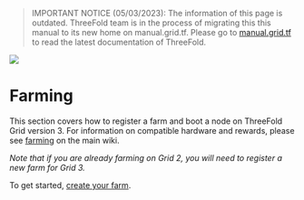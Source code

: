 > IMPORTANT NOTICE (05/03/2023): 
The information of this page is outdated. ThreeFold team is in the process of migrating this this manual to its new home on manual.grid.tf. Please go to [manual.grid.tf](https://manual.grid.tf/) to read the latest documentation of ThreeFold.

![](img/farming_.png)

# Farming

This section covers how to register a farm and boot a node on ThreeFold Grid version 3. For information on compatible hardware and rewards, please see [farming](!@threefold:farming_intro) on the main wiki.

*Note that if you are already farming on Grid 2, you will need to register a new farm for Grid 3.*

To get started, [create your farm](create_farm).